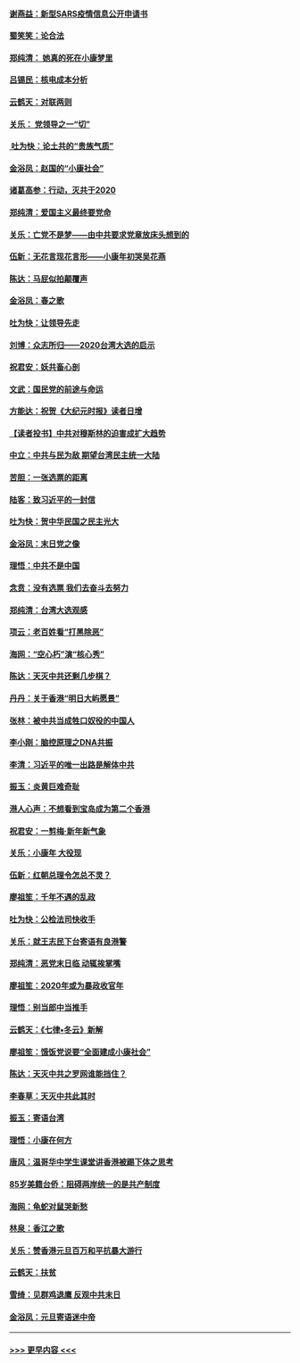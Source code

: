 #### [谢燕益：新型SARS疫情信息公开申请书](../pages/nsc993/n11808840.md?t=01211533) 
#### [蜀笑笑：论合法](../pages/nsc993/n11808064.md?t=01211533) 
#### [郑纯清： 她真的死在小康梦里](../pages/nsc993/n11806623.md?t=01211533) 
#### [吕锡民：核电成本分析](../pages/nsc993/n11806284.md?t=01211533) 
#### [云鹤天：对联两则](../pages/nsc993/n11805957.md?t=01211533) 
#### [关乐： 党领导之一“切”](../pages/nsc993/n11804505.md?t=01211533) 
#### [ 吐为快：论土共的“贵族气质”](../pages/nsc993/n11804490.md?t=01211533) 
#### [金浴凤：赵国的“小康社会”](../pages/nsc993/n11804452.md?t=01211533) 
#### [诸葛高参：行动，灭共于2020](../pages/nsc993/n11804120.md?t=01211533) 
#### [郑纯清：爱国主义最终要党命](../pages/nsc993/n11802197.md?t=01211533) 
#### [关乐：亡党不是梦——由中共要求党章放床头想到的](../pages/nsc993/n11802156.md?t=01211533) 
#### [伍新：无花言现花言形——小康年初哭吴花燕](../pages/nsc993/n11800044.md?t=01211533) 
#### [陈达：马屁似拍颠覆声](../pages/nsc993/n11800010.md?t=01211533) 
#### [金浴凤：春之歌](../pages/nsc993/n11797687.md?t=01211533) 
#### [吐为快：让领导先走](../pages/nsc993/n11797512.md?t=01211533) 
#### [刘博：众志所归——2020台湾大选的启示](../pages/nsc993/n11796878.md?t=01211533) 
#### [祝君安：妖共畜心剖](../pages/nsc993/n11794273.md?t=01211533) 
#### [文武：国民党的前途与命运](../pages/nsc993/n11794198.md?t=01211533) 
#### [方能达：祝贺《大纪元时报》读者日增](../pages/nsc993/n11793807.md?t=01211533) 
#### [【读者投书】中共对穆斯林的迫害成扩大趋势](../pages/nsc993/n11791371.md?t=01211533) 
#### [中立：中共与民为敌 期望台湾民主统一大陆](../pages/nsc993/n11790392.md?t=01211533) 
#### [苦胆：一张选票的距离](../pages/nsc993/n11788914.md?t=01211533) 
#### [陆客：致习近平的一封信](../pages/nsc993/n11788867.md?t=01211533) 
#### [吐为快：贺中华民国之民主光大](../pages/nsc993/n11788618.md?t=01211533) 
#### [金浴凤：末日党之像](../pages/nsc993/n11787475.md?t=01211533) 
#### [理悟：中共不是中国](../pages/nsc993/n11787463.md?t=01211533) 
#### [念贲：没有选票  我们去奋斗去努力](../pages/nsc993/n11787398.md?t=01211533) 
#### [郑纯清：台湾大选观感](../pages/nsc993/n11786210.md?t=01211533) 
#### [项云：老百姓看“打黑除恶”](../pages/nsc993/n11785398.md?t=01211533) 
#### [海网：“空心朽”演“核心秀”](../pages/nsc993/n11783874.md?t=01211533) 
#### [陈达：天灭中共还剩几步棋？](../pages/nsc993/n11783719.md?t=01211533) 
#### [丹丹：关于香港“明日大屿愿景”](../pages/nsc993/n11783273.md?t=01211533) 
#### [张林：被中共当成牲口奴役的中国人](../pages/nsc993/n11782397.md?t=01211533) 
#### [李小刚：脑控原理之DNA共振](../pages/nsc993/n11780962.md?t=01211533) 
#### [李清：习近平的唯一出路是解体中共](../pages/nsc993/n11780866.md?t=01211533) 
#### [振玉：炎黄巨难奇耻](../pages/nsc993/n11779632.md?t=01211533) 
#### [港人心声：不想看到宝岛成为第二个香港](../pages/nsc993/n11778817.md?t=01211533) 
#### [祝君安：一剪梅‧新年新气象](../pages/nsc993/n11776340.md?t=01211533) 
#### [关乐：小康年 大役现](../pages/nsc993/n11774213.md?t=01211533) 
#### [伍新：红朝总理令怎总不灵？](../pages/nsc993/n11770813.md?t=01211533) 
#### [廖祖笙：千年不遇的乱政](../pages/nsc993/n11770373.md?t=01211533) 
#### [吐为快：公检法司快收手](../pages/nsc993/n11770359.md?t=01211533) 
#### [关乐：就王志民下台寄语有良港警](../pages/nsc993/n11769903.md?t=01211533) 
#### [郑纯清：恶党末日临 动辄挨掌嘴](../pages/nsc993/n11769356.md?t=01211533) 
#### [廖祖笙：2020年或为暴政收官年](../pages/nsc993/n11768216.md?t=01211533) 
#### [理悟：别当郎中当推手](../pages/nsc993/n11768243.md?t=01211533) 
#### [云鹤天：《七律▪冬云》新解](../pages/nsc993/n11768204.md?t=01211533) 
#### [廖祖笙：饿饭党说要“全面建成小康社会”](../pages/nsc993/n11767482.md?t=01211533) 
#### [陈达：天灭中共之罗网谁能挡住？](../pages/nsc993/n11767465.md?t=01211533) 
#### [李春草：天灭中共此其时](../pages/nsc993/n11767452.md?t=01211533) 
#### [振玉：寄语台湾](../pages/nsc993/n11767432.md?t=01211533) 
#### [理悟：小康在何方](../pages/nsc993/n11767394.md?t=01211533) 
#### [唐风：温哥华中学生课堂讲香港被踢下体之思考](../pages/nsc993/n11766848.md?t=01211533) 
#### [85岁美籍台侨：阻碍两岸统一的是共产制度](../pages/nsc993/n11765043.md?t=01211533) 
#### [海网：龟蛇对鼠哭新愁](../pages/nsc993/n11764895.md?t=01211533) 
#### [林泉：香江之歌](../pages/nsc993/n11764415.md?t=01211533) 
#### [关乐：赞香港元旦百万和平抗暴大游行](../pages/nsc993/n11764382.md?t=01211533) 
#### [云鹤天：扶贫](../pages/nsc993/n11764245.md?t=01211533) 
#### [雪绮：见群鸡退鹰  反观中共末日](../pages/nsc993/n11762112.md?t=01211533) 
#### [金浴凤：元旦寄语迷中帝](../pages/nsc993/n11761788.md?t=01211533) 

----
#### [ >>> 更早内容 <<< ](../indexes/nsc993-earlier.md)
